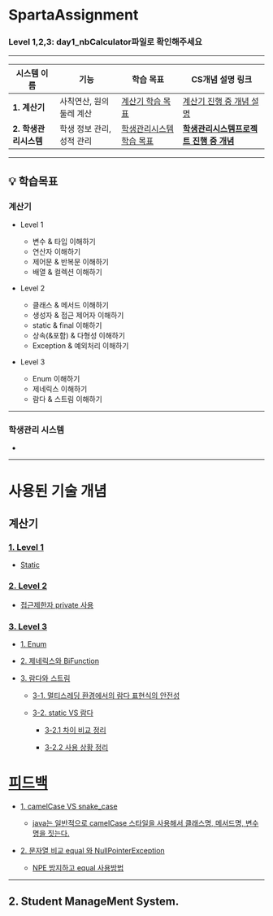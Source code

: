 # SpartaAssignment
### Level 1,2,3: day1_nbCalculator파일로 확인해주세요
---

| **시스템 이름**          | **기능**                                 | **학습 목표**                                                              | **CS개념 설명 링크**                                              |
|----------------------|---------------------------------------|-------------------------------------------|------------------------------------------------------------|
| **1. 계산기**                |    사칙연산, 원의 둘레 계산       |  [계산기 학습 목표](https://github.com/dami0806/SpartaAssignment/blob/main/README.md#%EA%B3%84%EC%82%B0%EA%B8%B0)                            |  [계산기 진행 중 개념 설명](https://github.com/dami0806/SpartaAssignment/blob/main/README.md#%EA%B3%84%EC%82%B0%EA%B8%B0)       |
| **2. 학생관리시스템**    |     학생 정보 관리, 성적 관리 | [학생관리시스템 학습 목표 ](https://github.com/dami0806/SpartaAssignment?tab=readme-ov-file#%ED%95%99%EC%83%9D%EA%B4%80%EB%A6%AC-%EC%8B%9C%EC%8A%A4%ED%85%9C)                              | [**학생관리시스템프로젝트 진행 중 개념**](https://github.com/dami0806/SpartaAssignment?tab=readme-ov-file#2-student-management-system)|

---
## 💡 학습목표

### 계산기  

- Level 1
  - 변수 & 타입 이해하기
  - 연산자 이해하기
  - 제어문 & 반복문 이해하기
  - 배열 & 컬렉션 이해하기

- Level 2

  - 클래스 & 메서드 이해하기
  - 생성자 & 접근 제어자 이해하기
  - static & final 이해하기
  - 상속(&포함) & 다형성 이해하기
  - Exception & 예외처리 이해하기


- Level 3
  - Enum 이해하기
  - 제네릭스 이해하기
  - 람다 & 스트림 이해하기
---
### 학생관리 시스템
  - 

 ---
  
# 사용된 기술 개념

## 계산기  

### [1. Level 1](https://github.com/dami0806/Sparta_Assignment/wiki#level-1)
 - [Static](https://github.com/dami0806/Sparta_Assignment/wiki#static)

### [2. Level 2](https://github.com/dami0806/Sparta_Assignment/wiki#level-2)
- [접근제한자 private 사용](https://github.com/dami0806/Sparta_Assignment/wiki#%EC%A0%91%EA%B7%BC%EC%A0%9C%ED%95%9C%EC%9E%90-private-%EC%82%AC%EC%9A%A9)

### [3. Level 3](https://github.com/dami0806/Sparta_Assignment/wiki#level-3)
- [1. Enum](https://github.com/dami0806/Sparta_Assignment/wiki#1-enum)
- [2. 제네릭스와 BiFunction](https://github.com/dami0806/Sparta_Assignment/wiki#2-%EC%A0%9C%EB%84%A4%EB%A6%AD%EC%8A%A4%EC%99%80-bifunction-%EC%9D%B8%ED%84%B0%ED%8E%98%EC%9D%B4%EC%8A%A4)
- [3. 람다와 스트림](https://github.com/dami0806/Sparta_Assignment/wiki#3-%EB%9E%8C%EB%8B%A4%EC%99%80-%EC%8A%A4%ED%8A%B8%EB%A6%BC)

  - [3-1. 멀티스레딩 환경에서의 람다 표현식의 안전성](https://github.com/dami0806/Sparta_Assignment/wiki#%EC%82%AC%EC%9A%A9-%EC%83%81%ED%99%A9-%EC%A0%95%EB%A6%AC)

  - [3-2. static VS 람다](https://github.com/dami0806/Sparta_Assignment/wiki#static-vs-%EB%9E%8C%EB%8B%A4)

    - [3-2.1 차이 비교 정리](https://github.com/dami0806/Sparta_Assignment/wiki#%EC%B0%A8%EC%9D%B4-%EB%B9%84%EA%B5%90-%EC%A0%95%EB%A6%AC)

    - [3-2.2 사용 상황 정리](https://github.com/dami0806/Sparta_Assignment/wiki#%EC%82%AC%EC%9A%A9-%EC%83%81%ED%99%A9-%EC%A0%95%EB%A6%AC)


# [피드백](https://github.com/dami0806/SpartaAssignment/wiki#%ED%94%BC%EB%93%9C%EB%B0%B1)

- [1. camelCase VS snake_case](https://github.com/dami0806/SpartaAssignment/wiki#1-camelcase-vs-snake_case)

  - [java는 일반적으로 camelCase 스타일을 사용해서 클래스명, 메서드명, 변수명을 짓는다.](https://github.com/dami0806/SpartaAssignment/wiki#java%EB%8A%94-%EC%9D%BC%EB%B0%98%EC%A0%81%EC%9C%BC%EB%A1%9C-camelcase-%EC%8A%A4%ED%83%80%EC%9D%BC%EC%9D%84-%EC%82%AC%EC%9A%A9%ED%95%B4%EC%84%9C-%ED%81%B4%EB%9E%98%EC%8A%A4%EB%AA%85-%EB%A9%94%EC%84%9C%EB%93%9C%EB%AA%85-%EB%B3%80%EC%88%98%EB%AA%85%EC%9D%84-%EC%A7%93%EB%8A%94%EB%8B%A4)
    
- [2. 문자열 비교 equal 와 NullPointerException](https://github.com/dami0806/SpartaAssignment/wiki#2-%EB%AC%B8%EC%9E%90%EC%97%B4-%EB%B9%84%EA%B5%90-equal-%EC%99%80-nullpointerexception)
  
  - [NPE 방지하고 equal 사용방법](https://github.com/dami0806/SpartaAssignment/wiki#npe-%EB%B0%A9%EC%A7%80%ED%95%98%EA%B3%A0-equal-%EC%82%AC%EC%9A%A9%EB%B0%A9%EB%B2%95)
----

## 2. Student ManageMent System.



